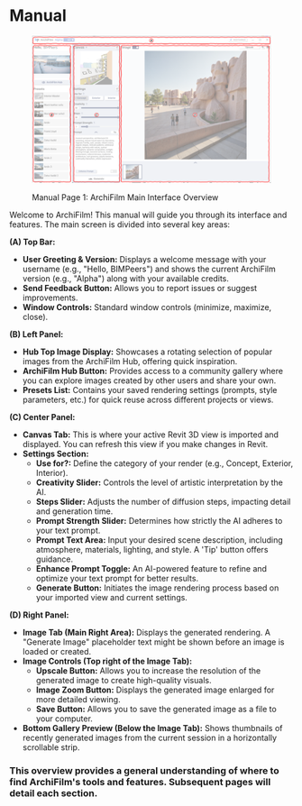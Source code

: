 # Manual

<figure><img src="../../.gitbook/assets/매뉴얼1.png" alt=""><figcaption><p>Manual Page 1: ArchiFilm Main Interface Overview</p></figcaption></figure>

Welcome to ArchiFilm! This manual will guide you through its interface and features. The main screen is divided into several key areas:

**(A) Top Bar:**

* **User Greeting & Version:** Displays a welcome message with your username (e.g., "Hello, BIMPeers") and shows the current ArchiFilm version (e.g., "Alpha") along with your available credits.
* **Send Feedback Button:** Allows you to report issues or suggest improvements.
* **Window Controls:** Standard window controls (minimize, maximize, close).

**(B) Left Panel:**

* **Hub Top Image Display:** Showcases a rotating selection of popular images from the ArchiFilm Hub, offering quick inspiration.
* **ArchiFilm Hub Button:** Provides access to a community gallery where you can explore images created by other users and share your own.
* **Presets List:** Contains your saved rendering settings (prompts, style parameters, etc.) for quick reuse across different projects or views.

**(C) Center Panel:**

* **Canvas Tab:** This is where your active Revit 3D view is imported and displayed. You can refresh this view if you make changes in Revit.
* **Settings Section:**
  * **Use for?:** Define the category of your render (e.g., Concept, Exterior, Interior).
  * **Creativity Slider:** Controls the level of artistic interpretation by the AI.
  * **Steps Slider:** Adjusts the number of diffusion steps, impacting detail and generation time.
  * **Prompt Strength Slider:** Determines how strictly the AI adheres to your text prompt.
  * **Prompt Text Area:** Input your desired scene description, including atmosphere, materials, lighting, and style. A 'Tip' button offers guidance.
  * **Enhance Prompt Toggle:** An AI-powered feature to refine and optimize your text prompt for better results.
  * **Generate Button:** Initiates the image rendering process based on your imported view and current settings.

**(D)  Right Panel:**

* **Image Tab (Main Right Area):** Displays the generated rendering. A "Generate Image" placeholder text might be shown before an image is loaded or created.
* **Image Controls (Top right of the Image Tab):**
  * **Upscale Button:** Allows you to increase the resolution of the generated image to create high-quality visuals.
  * **Image Zoom Button:** Displays the generated image enlarged for more detailed viewing.
  * **Save Button:** Allows you to save the generated image as a file to your computer.
* **Bottom Gallery Preview (Below the Image Tab):** Shows thumbnails of recently generated images from the current session in a horizontally scrollable strip.

### This overview provides a general understanding of where to find ArchiFilm's tools and features. Subsequent pages will detail each section.
